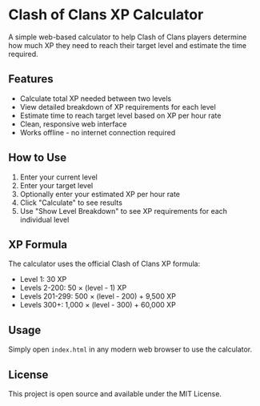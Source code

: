 # Clash of Clans XP Calculator

A simple web-based calculator to help Clash of Clans players determine how much XP they need to reach their target level and estimate the time required.

## Features

- Calculate total XP needed between two levels
- View detailed breakdown of XP requirements for each level
- Estimate time to reach target level based on XP per hour rate
- Clean, responsive web interface
- Works offline - no internet connection required

## How to Use

1. Enter your current level
2. Enter your target level
3. Optionally enter your estimated XP per hour rate
4. Click "Calculate" to see results
5. Use "Show Level Breakdown" to see XP requirements for each individual level

## XP Formula

The calculator uses the official Clash of Clans XP formula:
- Level 1: 30 XP
- Levels 2-200: 50 × (level - 1) XP
- Levels 201-299: 500 × (level - 200) + 9,500 XP
- Levels 300+: 1,000 × (level - 300) + 60,000 XP

## Usage

Simply open `index.html` in any modern web browser to use the calculator.

## License

This project is open source and available under the MIT License.
